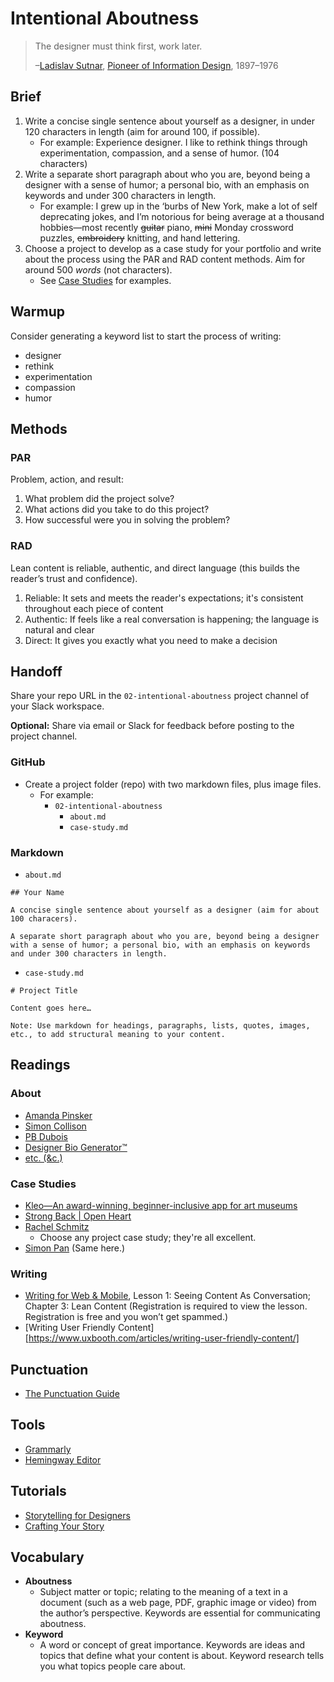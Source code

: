 # Intentional Aboutness

> The designer must think first, work later.
>
> –[Ladislav Sutnar](https://www.aiga.org/medalist-ladislavsutnar), [Pioneer of Information Design](http://www.eyemagazine.com/feature/article/sutnar), 1897–1976


## Brief

1. Write a concise single sentence about yourself as a designer, in under 120 characters in length (aim for around 100, if possible).
    - For example: Experience designer. I like to rethink things through experimentation, compassion, and a sense of humor. (104 characters)
2. Write a separate short paragraph about who you are, beyond being a designer with a sense of humor; a personal bio, with an emphasis on keywords and under 300 characters in length.
    - For example: I grew up in the ‘burbs of New York, make a lot of self deprecating jokes, and I’m notorious for being average at a thousand hobbies—most recently <s>guitar</s> piano, <s>mini</s> Monday crossword puzzles, <s>embroidery</s> knitting, and hand lettering.
3. Choose a project to develop as a case study for your portfolio and write about the process using the PAR and RAD content methods. Aim for around 500 *words* (not characters).
    - See [Case Studies](#case-studies) for examples.

## Warmup

Consider generating a keyword list to start the process of writing:

- designer
- rethink
- experimentation
- compassion
- humor

## Methods

### PAR

Problem, action, and result:

1. What problem did the project solve?
2. What actions did you take to do this project?
3. How successful were you in solving the problem?

### RAD

Lean content is reliable, authentic, and direct language (this builds the reader’s trust and confidence).

1. Reliable: It sets and meets the reader's expectations; it's consistent throughout each piece of content
2. Authentic: If feels like a real conversation is happening; the language is natural and clear
3. Direct: It gives you exactly what you need to make a decision

## Handoff

Share your repo URL in the `02-intentional-aboutness` project channel of your Slack workspace.

**Optional:** Share via email or Slack for feedback before posting to the project channel.

### GitHub

- Create a project folder (repo) with two markdown files, plus image files.
  - For example:
    - `02-intentional-aboutness`
      - `about.md`
      - `case-study.md`

### Markdown

- `about.md`

```
## Your Name

A concise single sentence about yourself as a designer (aim for about 100 characers).

A separate short paragraph about who you are, beyond being a designer with a sense of humor; a personal bio, with an emphasis on keywords and under 300 characters in length.
```

- `case-study.md`

```
# Project Title

Content goes here…

Note: Use markdown for headings, paragraphs, lists, quotes, images, etc., to add structural meaning to your content.
```

## Readings

### About

- [Amanda Pinsker](https://amandapinsker.com)
- [Simon Collison](https://colly.com/about)
- [PB Dubois](https://www.pbdubois.com)
- [Designer Bio Generator™](http://lab.sulko.co/designer-bio/)
- [etc. (&c.)](https://sidebar.io/category/portfolios/)

### Case Studies

- [Kleo—An award-winning, beginner-inclusive app for art museums](https://amandapinsker.com/project/museum)
- [Strong Back | Open Heart](https://colly.com/work/strong-back-open-heart)
- [Rachel Schmitz](https://www.rachel-schmitz.com)
  - Choose any project case study; they're all excellent.
- [Simon Pan](http://simonpan.com) (Same here.)

### Writing

- [Writing for Web & Mobile](https://thegymnasium.com/courses/GYM/105/0/about), Lesson 1: Seeing Content As Conversation; Chapter 3: Lean Content (Registration is required to view the lesson. Registration is free and you won’t get spammed.)
- [Writing User Friendly Content][https://www.uxbooth.com/articles/writing-user-friendly-content/]

## Punctuation

- [The Punctuation Guide](https://www.thepunctuationguide.com)

## Tools

- [Grammarly](http://www.grammarly.com)
- [Hemingway Editor](http://www.hemingwayapp.com)

## Tutorials

- [Storytelling for Designers](https://thegymnasium.com/take5/storytelling-for-designers)
- [Crafting Your Story](https://thegymnasium.com/take5/crafting-your-story)

## Vocabulary

- **Aboutness**
  - Subject matter or topic; relating to the meaning of a text in a document (such as a web page, PDF, graphic image or video) from the author’s perspective. Keywords are essential for communicating aboutness.
- **Keyword**
  - A word or concept of great importance. Keywords are ideas and topics that define what your content is about. Keyword research tells you what topics people care about.
